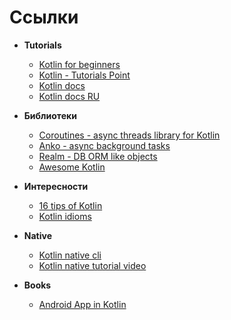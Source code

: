 # Ссылки

* **Tutorials**
  + [Kotlin for beginners](https://www.callicoder.com/kotlin-overview-installation-setup/)
  + [Kotlin - Tutorials Point](https://www.tutorialspoint.com/kotlin/kotlin_basic_types.htm)
  + [Kotlin docs](https://kotlinlang.org/docs/reference/)
  + [Kotlin docs RU](https://kotlinlang.ru/docs/reference/classes.html)

* **Библиотеки** 
  + [Coroutines - async threads library for Kotlin](https://kotlinlang.org/docs/reference/coroutines-overview.html)
  + [Anko - async background tasks](https://antonioleiva.com/anko-background-kotlin-android/)
  + [Realm - DB ORM like objects](https://realm.io/blog/realm-4-3-0-released-w-first-class-support-for-kotlin/)
  + [Awesome Kotlin](https://github.com/mcxiaoke/awesome-kotlin)

* **Интересности** 
  + [16 tips of Kotlin](https://savvyapps.com/blog/kotlin-tips-android-development) 
  + [Kotlin idioms](https://kotlinlang.ru/docs/reference/idioms.html)

* **Native** 
  + [Kotlin native cli](https://github.com/JetBrains/kotlin/releases/tag/v1.3.11) 
  + [Kotlin native tutorial video](https://www.youtube.com/watch?v=YAKjUVNG14E)

* **Books**
  + [Android App in Kotlin](https://github.com/Nikeweke/EXPA--Android-Java/blob/master/src/books/Pro%20Android%20with%20Kotlin.pdf)